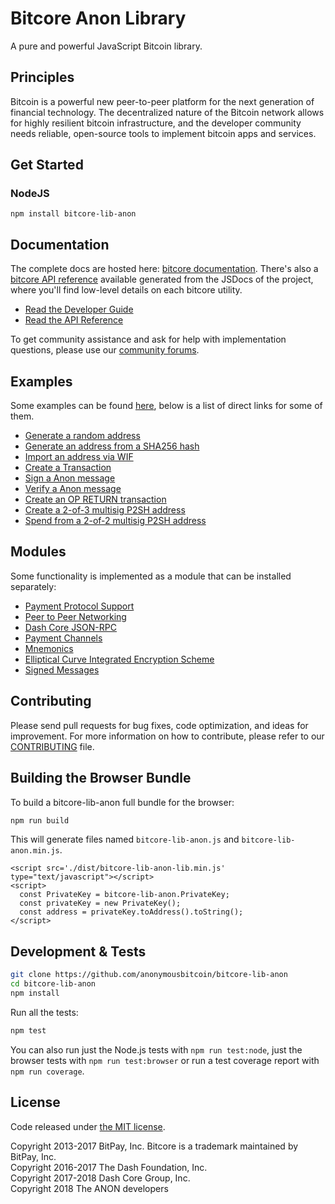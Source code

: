 Bitcore Anon Library
================

A pure and powerful JavaScript Bitcoin library.

## Principles

Bitcoin is a powerful new peer-to-peer platform for the next generation of financial technology. The decentralized nature of the Bitcoin network allows for highly resilient bitcoin infrastructure, and the developer community needs reliable, open-source tools to implement bitcoin apps and services.

## Get Started
### NodeJS
```
npm install bitcore-lib-anon
```

## Documentation

The complete docs are hosted here: [bitcore documentation](http://bitcore.io/guide/). There's also a [bitcore API reference](http://bitcore.io/api/) available generated from the JSDocs of the project, where you'll find low-level details on each bitcore utility.

- [Read the Developer Guide](http://bitcore.io/guide/)
- [Read the API Reference](http://bitcore.io/api/)

To get community assistance and ask for help with implementation questions, please use our [community forums](https://forum.bitcore.io/).

## Examples

Some examples can be found [here](docs/examples.md), below is a list of direct links for some of them.


* [Generate a random address](docs/examples.md#generate-a-random-address)
* [Generate an address from a SHA256 hash](docs/examples.md#generate-a-address-from-a-sha256-hash)
* [Import an address via WIF](docs/examples.md#import-an-address-via-wif)
* [Create a Transaction](docs/examples.md#create-a-transaction)
* [Sign a Anon message](docs/examples.md#sign-a-bitcoin-message)
* [Verify a Anon message](docs/examples.md#verify-a-bitcoin-message)
* [Create an OP RETURN transaction](docs/examples.md#create-an-op-return-transaction)
* [Create a 2-of-3 multisig P2SH address](docs/examples.md#create-a-2-of-3-multisig-p2sh-address)
* [Spend from a 2-of-2 multisig P2SH address](docs/examples.md#spend-from-a-2-of-2-multisig-p2sh-address)

## Modules

Some functionality is implemented as a module that can be installed separately:

* [Payment Protocol Support](https://github.com/dashevo/dashcore-payment-protocol)
* [Peer to Peer Networking](https://github.com/dashevo/dashcore-p2p)
* [Dash Core JSON-RPC](https://github.com/dashevo/dashd-rpc)
* [Payment Channels](https://github.com/dashevo/dashcore-channel)
* [Mnemonics](https://github.com/dashevo/dashcore-mnemonic)
* [Elliptical Curve Integrated Encryption Scheme](https://github.com/dashevo/bitcore-ecies-dash)
* [Signed Messages](https://github.com/dashevo/bitcore-message-dash)

## Contributing

Please send pull requests for bug fixes, code optimization, and ideas for improvement. For more information on how to contribute, please refer to our [CONTRIBUTING](https://github.com/anonymousbitcoin/bitcore-lib-anon/blob/master/CONTRIBUTING.md) file.

## Building the Browser Bundle

To build a bitcore-lib-anon full bundle for the browser:

```sh
npm run build
```

This will generate files named `bitcore-lib-anon.js` and `bitcore-lib-anon.min.js`.

```
<script src='./dist/bitcore-lib-anon-lib.min.js' type="text/javascript"></script>
<script>
  const PrivateKey = bitcore-lib-anon.PrivateKey;
  const privateKey = new PrivateKey();
  const address = privateKey.toAddress().toString();
</script>
```

## Development & Tests

```sh
git clone https://github.com/anonymousbitcoin/bitcore-lib-anon
cd bitcore-lib-anon
npm install
```

Run all the tests:

```sh
npm test
```

You can also run just the Node.js tests with `npm run test:node`, just the browser tests with `npm run test:browser`
or run a test coverage report with `npm run coverage`.

## License

Code released under [the MIT license](LICENSE).

Copyright 2013-2017 BitPay, Inc. Bitcore is a trademark maintained by BitPay, Inc.  
Copyright 2016-2017 The Dash Foundation, Inc.  
Copyright 2017-2018 Dash Core Group, Inc.  
Copyright 2018 The ANON developers
